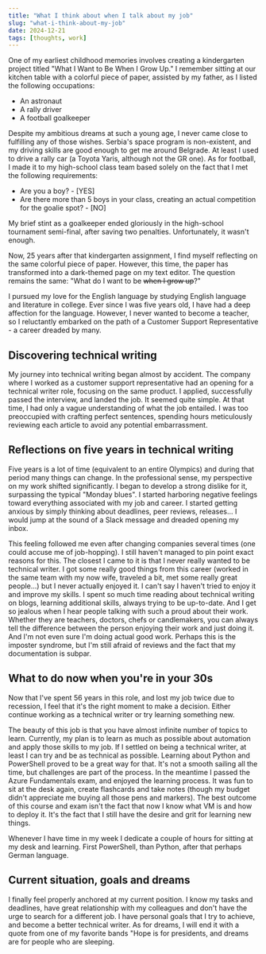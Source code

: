 ```yaml
---
title: "What I think about when I talk about my job"
slug: "what-i-think-about-my-job"
date: 2024-12-21
tags: [thoughts, work]
---
```

One of my earliest childhood memories involves creating a kindergarten project titled "What I Want to Be When I Grow Up." I remember sitting at our kitchen table with a colorful piece of paper, assisted by my father, as I listed the following occupations:

- An astronaut
- A rally driver
- A football goalkeeper
<!-- truncate -->
Despite my ambitious dreams at such a young age, I never came close to fulfilling any of those wishes. Serbia's space program is non-existent, and my driving skills are good enough to get me around Belgrade. At least I used to drive a rally car (a Toyota Yaris, although not the GR one). As for football, I made it to my high-school class team based solely on the fact that I met the following requirements:

- Are you a boy? - [YES]
- Are there more than 5 boys in your class, creating an actual competition for the goalie spot? - [NO]

My brief stint as a goalkeeper ended gloriously in the high-school tournament semi-final, after saving two penalties. Unfortunately, it wasn't enough.

Now, 25 years after that kindergarten assignment, I find myself reflecting on the same colorful piece of paper. However, this time, the paper has transformed into a dark-themed page on my text editor. The question remains the same: "What do I want to be ~~when I grow up~~?"

I pursued my love for the English language by studying English language and literature in college. Ever since I was five years old, I have had a deep affection for the language. However, I never wanted to become a teacher, so I reluctantly embarked on the path of a Customer Support Representative - a career dreaded by many.

## Discovering technical writing

My journey into technical writing began almost by accident. The company where I worked as a customer support representative had an opening for a technical writer role, focusing on the same product. I applied, successfully passed the interview, and landed the job. It seemed quite simple. At that time, I had only a vague understanding of what the job entailed. I was too preoccupied with crafting perfect sentences, spending hours meticulously reviewing each article to avoid any potential embarrassment.

## Reflections on five years in technical writing

Five years is a lot of time (equivalent to an entire Olympics) and during that period many things can change. In the professional sense, my perspective on my work shifted significantly. I began to develop a strong dislike for it, surpassing the typical "Monday blues". I started harboring negative feelings toward everything associated with my job and career. I started getting anxious by simply thinking about deadlines, peer reviews, releases... I would jump at the sound of a Slack message and dreaded opening my inbox.

This feeling followed me even after changing companies several times (one could accuse me of job-hopping). I still haven't managed to pin point exact reasons for this. The closest I came to it is that I never really wanted to be technical writer. I got some really good things from this career (worked in the same team with my now wife, traveled a bit, met some really great people...) but I never actually enjoyed it. I can't say I haven't tried to enjoy it and improve my skills. I spent so much time reading about technical writing on blogs, learning additional skills, always trying to be up-to-date. And I get so jealous when I hear people talking with such a proud about their work. Whether they are teachers, doctors, chefs or candlemakers, you can always tell the difference between the person enjoying their work and just doing it. And I'm not even sure I'm doing actual good work. Perhaps this is the imposter syndrome, but I'm still afraid of reviews and the fact that my documentation is subpar.

## What to do now when you're in your 30s

Now that I've spent 56 years in this role, and lost my job twice due to recession, I feel that it's the right moment to make a decision. Either continue working as a technical writer or try learning something new.

The beauty of this job is that you have almost infinite number of topics to learn. Currently, my plan is to learn as much as possible about automation and apply those skills to my job. If I settled on being a technical writer, at least I can try and be as technical as possible. Learning about Python and PowerShell proved to be a great way for that. It's not a smooth sailing all the time, but challenges are part of the process.
In the meantime I passed the Azure Fundamentals exam, and enjoyed the learning process. It was fun to sit at the desk again, create flashcards and take notes (though my budget didn't appreciate me buying all those pens and markers). The best outcome of this course and exam isn't the fact that now I know what VM is and how to deploy it. It's the fact that I still have the desire and grit for learning new things.

Whenever I have time in my week I dedicate a couple of hours for sitting at my desk and learning. First PowerShell, than Python, after that perhaps German language.

## Current situation, goals and dreams

I finally feel properly anchored at my current position. I know my tasks and deadlines, have great relationship with my colleagues and don't have the urge to search for a different job.
I have personal goals that I try to achieve, and become a better technical writer. As for dreams, I will end it with a quote from one of my favorite bands "Hope is for presidents, and dreams are for people who are sleeping.
